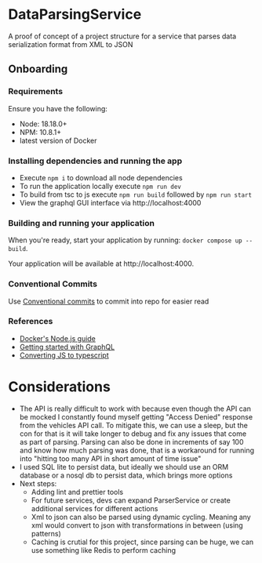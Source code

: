# DataParsingService
A proof of concept of a project structure for a service that parses data serialization format from XML to JSON

## Onboarding

### Requirements
Ensure you have the following:
- Node: 18.18.0+
- NPM: 10.8.1+
- latest version of Docker

### Installing dependencies and running the app
- Execute `npm i` to download all node dependencies
- To run the application locally execute `npm run dev`
- To build from tsc to js execute `npm run build` followed by `npm run start`
- View the graphql GUI interface via http://localhost:4000

### Building and running your application

When you're ready, start your application by running:
`docker compose up --build`.

Your application will be available at http://localhost:4000.

### Conventional Commits
Use [Conventional commits](https://www.conventionalcommits.org/en/v1.0.0/) to commit into repo for easier read

### References
* [Docker's Node.js guide](https://docs.docker.com/language/nodejs/)
* [Getting started with GraphQL](https://graphql.org/graphql-js/)
* [Converting JS to typescript](https://medium.com/@mhuckstepp/step-by-step-guide-to-convert-an-existing-express-node-js-backend-to-typescript-931e435ea95d)

# Considerations

- The API is really difficult to work with because even though the API can be mocked I constantly found myself getting "Access Denied" response from the vehicles API call. To mitigate this, we can use a sleep, but the con for that is it will take longer to debug and fix any issues that come as part of parsing. Parsing can also be done in increments of say 100 and know how much parsing was done, that is a workaround for running into "hitting too many API in short amount of time issue"
- I used SQL lite to persist data, but ideally we should use an ORM database or a nosql db to persist data, which brings more options
- Next steps:
    - Adding lint and prettier tools
    - For future services, devs can expand ParserService or create additional services for different actions
    - Xml to json can also be parsed using dynamic cycling. Meaning any xml would convert to json with transformations in between (using patterns)
    - Caching is crutial for this project, since parsing can be huge, we can use something like Redis to perform caching